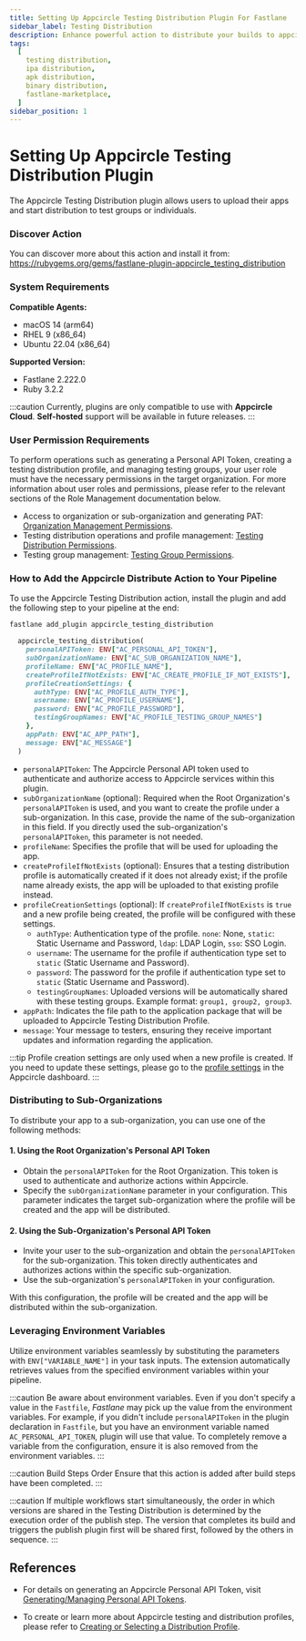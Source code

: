 ```yaml
---
title: Setting Up Appcircle Testing Distribution Plugin For Fastlane
sidebar_label: Testing Distribution
description: Enhance powerful action to distribute your builds to appcircle with fastlane
tags:
  [
    testing distribution,
    ipa distribution,
    apk distribution,
    binary distribution,
    fastlane-marketplace,
  ]
sidebar_position: 1
---
```


# Setting Up Appcircle Testing Distribution Plugin

The Appcircle Testing Distribution plugin allows users to upload their apps and start distribution to test groups or individuals.

### Discover Action

You can discover more about this action and install it from:
https://rubygems.org/gems/fastlane-plugin-appcircle_testing_distribution

### System Requirements

**Compatible Agents:**

- macOS 14 (arm64)
- RHEL 9 (x86_64)
- Ubuntu 22.04 (x86_64)

**Supported Version:**

- Fastlane 2.222.0
- Ruby 3.2.2

:::caution
Currently, plugins are only compatible to use with **Appcircle Cloud**. **Self-hosted** support will be available in future releases.
:::

### User Permission Requirements

To perform operations such as generating a Personal API Token, creating a testing distribution profile, and managing testing groups, your user role must have the necessary permissions in the target organization. For more information about user roles and permissions, please refer to the relevant sections of the Role Management documentation below.

- Access to organization or sub-organization and generating PAT: [Organization Management Permissions](https://docs.appcircle.io/account/my-organization/profile-and-team/role-management#organization-management-permissions).
- Testing distribution operations and profile management: [Testing Distribution Permissions](https://docs.appcircle.io/account/my-organization/profile-and-team/role-management#testing-distribution-permissions).
- Testing group management: [Testing Group Permissions](https://docs.appcircle.io/account/my-organization/profile-and-team/role-management#testing-group-permissions).

### How to Add the Appcircle Distribute Action to Your Pipeline

To use the Appcircle Testing Distribution action, install the plugin and add the following step to your pipeline at the end:

```bash
fastlane add_plugin appcircle_testing_distribution
```

```ruby
  appcircle_testing_distribution(
    personalAPIToken: ENV["AC_PERSONAL_API_TOKEN"],
    subOrganizationName: ENV["AC_SUB_ORGANIZATION_NAME"],
    profileName: ENV["AC_PROFILE_NAME"],
    createProfileIfNotExists: ENV["AC_CREATE_PROFILE_IF_NOT_EXISTS"],
    profileCreationSettings: {
      authType: ENV["AC_PROFILE_AUTH_TYPE"],
      username: ENV["AC_PROFILE_USERNAME"],
      password: ENV["AC_PROFILE_PASSWORD"],
      testingGroupNames: ENV["AC_PROFILE_TESTING_GROUP_NAMES"]
    },
    appPath: ENV["AC_APP_PATH"],
    message: ENV["AC_MESSAGE"]
  )
```

- `personalAPIToken`: The Appcircle Personal API token used to authenticate and authorize access to Appcircle services within this plugin.
- `subOrganizationName` (optional): Required when the Root Organization's `personalAPIToken` is used, and you want to create the profile under a sub-organization. In this case, provide the name of the sub-organization in this field. If you directly used the sub-organization's `personalAPIToken`, this parameter is not needed.
- `profileName`: Specifies the profile that will be used for uploading the app.
- `createProfileIfNotExists` (optional): Ensures that a testing distribution profile is automatically created if it does not already exist; if the profile name already exists, the app will be uploaded to that existing profile instead.
- `profileCreationSettings` (optional): If `createProfileIfNotExists` is `true` and a new profile being created, the profile will be configured with these settings.
  - `authType`: Authentication type of the profile. `none`: None, `static`: Static Username and Password, `ldap`: LDAP Login, `sso`: SSO Login.
  - `username`: The username for the profile if authentication type set to `static` (Static Username and Password).
  - `password`: The password for the profile if authentication type set to `static` (Static Username and Password).
  - `testingGroupNames`: Uploaded versions will be automatically shared with these testing groups. Example format: `group1, group2, group3`.
- `appPath`: Indicates the file path to the application package that will be uploaded to Appcircle Testing Distribution Profile.
- `message`: Your message to testers, ensuring they receive important updates and information regarding the application.

:::tip
Profile creation settings are only used when a new profile is created. If you need to update these settings, please go to the [profile settings](https://docs.appcircle.io/testing-distribution/create-or-select-a-distribution-profile#settings) in the Appcircle dashboard.
:::

### Distributing to Sub-Organizations

To distribute your app to a sub-organization, you can use one of the following methods:

#### 1. Using the Root Organization's Personal API Token

- Obtain the `personalAPIToken` for the Root Organization. This token is used to authenticate and authorize actions within Appcircle.
- Specify the `subOrganizationName` parameter in your configuration. This parameter indicates the target sub-organization where the profile will be created and the app will be distributed.

#### 2. Using the Sub-Organization's Personal API Token

- Invite your user to the sub-organization and obtain the `personalAPIToken` for the sub-organization. This token directly authenticates and authorizes actions within the specific sub-organization.
- Use the sub-organization's `personalAPIToken` in your configuration.

With this configuration, the profile will be created and the app will be distributed within the sub-organization.

### Leveraging Environment Variables

Utilize environment variables seamlessly by substituting the parameters with `ENV["VARIABLE_NAME"]` in your task inputs. The extension automatically retrieves values from the specified environment variables within your pipeline.

:::caution
Be aware about environment variables. Even if you don't specify a value in the `Fastfile`, _Fastlane_ may pick up the value from the environment variables.
For example, if you didn't include `personalAPIToken` in the plugin declaration in `Fastfile`, but you have an environment variable named `AC_PERSONAL_API_TOKEN`, plugin will use that value. To completely remove a variable from the configuration, ensure it is also removed from the environment variables.
:::

:::caution Build Steps Order
Ensure that this action is added after build steps have been completed.
:::

:::caution
If multiple workflows start simultaneously, the order in which versions are shared in the Testing Distribution is determined by the execution order of the publish step. The version that completes its build and triggers the publish plugin first will be shared first, followed by the others in sequence.
:::

## References

- For details on generating an Appcircle Personal API Token, visit [Generating/Managing Personal API Tokens](/appcircle-api-and-cli/api-authentication#generatingmanaging-the-personal-api-tokens).

- To create or learn more about Appcircle testing and distribution profiles, please refer to [Creating or Selecting a Distribution Profile](/testing-distribution/create-or-select-a-distribution-profile).
